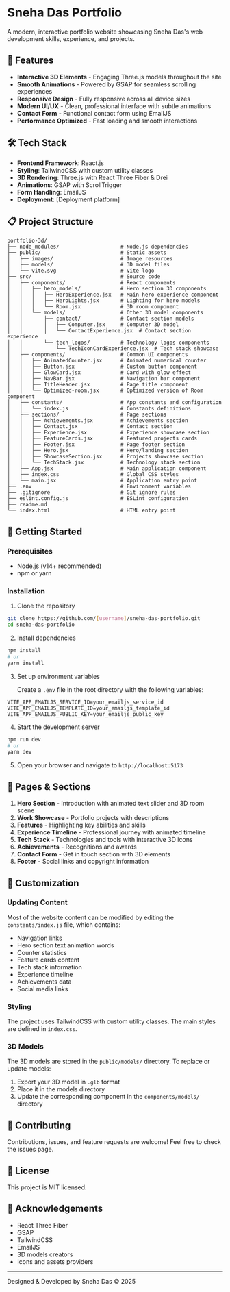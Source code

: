 # Sneha Das Portfolio

A modern, interactive portfolio website showcasing Sneha Das's web development skills, experience, and projects.

## 🌟 Features

* **Interactive 3D Elements** - Engaging Three.js models throughout the site
* **Smooth Animations** - Powered by GSAP for seamless scrolling experiences
* **Responsive Design** - Fully responsive across all device sizes
* **Modern UI/UX** - Clean, professional interface with subtle animations
* **Contact Form** - Functional contact form using EmailJS
* **Performance Optimized** - Fast loading and smooth interactions

## 🛠️ Tech Stack

* **Frontend Framework**: React.js
* **Styling**: TailwindCSS with custom utility classes
* **3D Rendering**: Three.js with React Three Fiber & Drei
* **Animations**: GSAP with ScrollTrigger
* **Form Handling**: EmailJS
* **Deployment**: [Deployment platform]

## 📋 Project Structure

```
portfolio-3d/
├── node_modules/                    # Node.js dependencies
├── public/                          # Static assets
│   ├── images/                      # Image resources
│   ├── models/                      # 3D model files
│   └── vite.svg                     # Vite logo
├── src/                             # Source code
│   ├── components/                  # React components
│   │   ├── hero_models/             # Hero section 3D components
│   │   │   ├── HeroExperience.jsx   # Main hero experience component
│   │   │   ├── HeroLights.jsx       # Lighting for hero models
│   │   │   └── Room.jsx             # 3D room component
│   │   └── models/                  # Other 3D model components
│   │       ├── contact/             # Contact section models
│   │       │   ├── Computer.jsx     # Computer 3D model
│   │       │   └── ContactExperience.jsx  # Contact section experience
│   │       └── tech_logos/          # Technology logos components
│   │           └── TechIconCardExperience.jsx  # Tech stack showcase
│   ├── components/                  # Common UI components
│   │   ├── AnimatedCounter.jsx      # Animated numerical counter
│   │   ├── Button.jsx               # Custom button component
│   │   ├── GlowCard.jsx             # Card with glow effect
│   │   ├── NavBar.jsx               # Navigation bar component
│   │   ├── TitleHeader.jsx          # Page title component
│   │   └── Optimized-room.jsx       # Optimized version of Room component
│   ├── constants/                   # App constants and configuration
│   │   └── index.js                 # Constants definitions
│   ├── sections/                    # Page sections
│   │   ├── Achievements.jsx         # Achievements section
│   │   ├── Contact.jsx              # Contact section
│   │   ├── Experience.jsx           # Experience showcase section
│   │   ├── FeatureCards.jsx         # Featured projects cards
│   │   ├── Footer.jsx               # Page footer section
│   │   ├── Hero.jsx                 # Hero/landing section
│   │   ├── ShowcaseSection.jsx      # Projects showcase section
│   │   └── TechStack.jsx            # Technology stack section
│   ├── App.jsx                      # Main application component
│   ├── index.css                    # Global CSS styles
│   └── main.jsx                     # Application entry point
├── .env                             # Environment variables
├── .gitignore                       # Git ignore rules
├── eslint.config.js                 # ESLint configuration
├── readme.md                
└── index.html                       # HTML entry point

```

## 🚀 Getting Started

### Prerequisites

* Node.js (v14+ recommended)
* npm or yarn

### Installation

1. Clone the repository

```bash
git clone https://github.com/[username]/sneha-das-portfolio.git
cd sneha-das-portfolio
```

2. Install dependencies

```bash
npm install
# or
yarn install
```

3. Set up environment variables
   
   Create a `.env` file in the root directory with the following variables:

```
VITE_APP_EMAILJS_SERVICE_ID=your_emailjs_service_id
VITE_APP_EMAILJS_TEMPLATE_ID=your_emailjs_template_id
VITE_APP_EMAILJS_PUBLIC_KEY=your_emailjs_public_key
```

4. Start the development server

```bash
npm run dev
# or
yarn dev
```

5. Open your browser and navigate to `http://localhost:5173`

## 📱 Pages & Sections

1. **Hero Section** - Introduction with animated text slider and 3D room scene
2. **Work Showcase** - Portfolio projects with descriptions
3. **Features** - Highlighting key abilities and skills
4. **Experience Timeline** - Professional journey with animated timeline
5. **Tech Stack** - Technologies and tools with interactive 3D icons
6. **Achievements** - Recognitions and awards
7. **Contact Form** - Get in touch section with 3D elements
8. **Footer** - Social links and copyright information

## 🔧 Customization

### Updating Content

Most of the website content can be modified by editing the `constants/index.js` file, which contains:
* Navigation links
* Hero section text animation words
* Counter statistics
* Feature cards content
* Tech stack information
* Experience timeline
* Achievements data
* Social media links

### Styling

The project uses TailwindCSS with custom utility classes. The main styles are defined in `index.css`.

### 3D Models

The 3D models are stored in the `public/models/` directory. To replace or update models:

1. Export your 3D model in `.glb` format
2. Place it in the models directory
3. Update the corresponding component in the `components/models/` directory

## 🤝 Contributing

Contributions, issues, and feature requests are welcome! Feel free to check the issues page.

## 📄 License

This project is MIT licensed.

## 🙏 Acknowledgements

* React Three Fiber
* GSAP
* TailwindCSS
* EmailJS
* 3D models creators
* Icons and assets providers

---

Designed & Developed by Sneha Das © 2025
